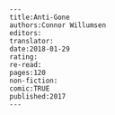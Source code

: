
    ---
    title:Anti-Gone
    authors:Connor Willumsen
    editors:
    translator:
    date:2018-01-29
    rating:
    re-read:
    pages:120
    non-fiction:
    comic:TRUE
    published:2017
    ---

    